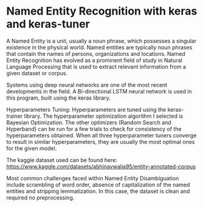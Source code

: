 # Named Entity Recognition with keras and keras-tuner

A Named Entity is a unit, usually a noun phrase, which possesses a singular existence in the physical world. Named entities are typically noun phrases that contain the names of persons, organizations and locations. Named Entity Recognition has evolved as a prominent field of study in Natural Language Processing that is used to extract relevant information from a given dataset or corpus.

Systems using deep neural networks are one of the most recent developments in the field. A Bi-directional LSTM neural network is used in this program, built using the keras library.

Hyperparameters Tuning:
Hyperparameters are tuned using the keras-trainer library. The hyperparameter optimization algorithm I selected is Bayesian Optimization. The other optimizers (Random Search and Hyperband) can be run for a few trials to check for consistency of the hyperparameters obtained. When all three hyperparameter tuners converge to result in similar hyperparameters, they are usually the most optimal ones for the given model.

The kaggle dataset used can be found here:  https://www.kaggle.com/datasets/abhinavwalia95/entity-annotated-corpus 

Most common challenges faced within Named Entity Disambiguation include scrambling of word order, absence of capitalization of the named entities and stripping lemmatization. In this case, the dataset is clean and required no preprocessing.
